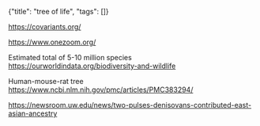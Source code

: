 {"title": "tree of life", "tags": []}

https://covariants.org/

https://www.onezoom.org/

Estimated total of 5-10 million species https://ourworldindata.org/biodiversity-and-wildlife

Human-mouse-rat tree https://www.ncbi.nlm.nih.gov/pmc/articles/PMC383294/

https://newsroom.uw.edu/news/two-pulses-denisovans-contributed-east-asian-ancestry

